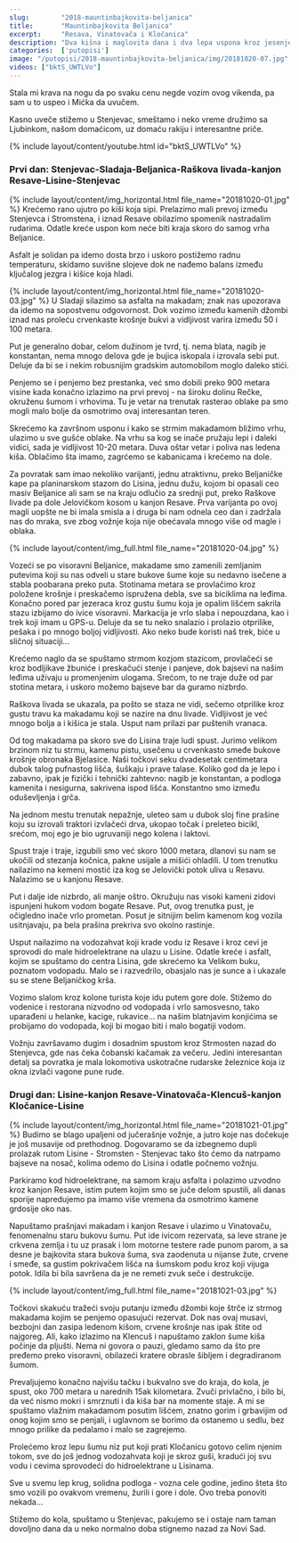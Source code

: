 ```yaml
---
slug:        "2018-mauntinbajkovita-beljanica"
title:       "Mauntinbajkovita Beljanica"
excerpt:     "Resava, Vinatovača i Kločanica"
description: "Dva kišna i maglovita dana i dva lepa uspona kroz jesenje šarenilo Beljanice i Kučaja."
categories:  ['putopisi']
image: "/putopisi/2018-mauntinbajkovita-beljanica/img/20181020-07.jpg"
videos: ["bktS_UWTLVo"]
---
```


Stala mi krava na nogu da po svaku cenu negde vozim ovog vikenda, pa sam u to uspeo i Mićka da uvučem. 

Kasno uveče stižemo u Stenjevac, smeštamo i neko vreme družimo sa Ljubinkom, našom domaćicom, uz domaću rakiju i 
interesantne priče.

{% include layout/content/youtube.html id="bktS_UWTLVo" %}

### Prvi dan: Stenjevac-Sladaja-Beljanica-Raškova livada-kanjon Resave-Lisine-Stenjevac

{% include layout/content/img_horizontal.html file_name="20181020-01.jpg" %}
Krećemo rano ujutro po kiši koja sipi. Prelazimo mali prevoj između Stenjevca i Stromstena, i iznad Resave obilazimo spomenik 
nastradalim rudarima. Odatle kreće uspon kom neće biti kraja skoro do samog vrha Beljanice.

Asfalt je solidan pa idemo dosta brzo i uskoro postižemo radnu temperaturu, skidamo suvišne slojeve dok ne nađemo balans
između ključalog jezgra i kišice koja hladi.

{% include layout/content/img_horizontal.html file_name="20181020-03.jpg" %}
U Sladaji silazimo sa asfalta na makadam; znak nas upozorava da idemo na sopostvenu odgovornost. Dok vozimo između
kamenih džombi iznad nas proleću crvenkaste krošnje bukvi a vidljivost varira između 50 i 100 metara.

Put je generalno dobar, celom dužinom je tvrd, tj. nema blata, nagib je konstantan, nema mnogo delova gde je bujica 
iskopala i izrovala sebi put. Deluje da bi se i nekim robusnijim gradskim automobilom moglo daleko stići.

Penjemo se i penjemo bez prestanka, već smo dobili preko 900 metara visine kada konačno izlazimo na prvi prevoj - na
široku dolinu Rečke, okruženu šumom i vrhovima. Tu je vetar na trenutak rasterao oblake pa smo mogli malo bolje da 
osmotrimo ovaj interesantan teren.

Skrećemo ka završnom usponu i kako se strmim makadamom bližimo vrhu, ulazimo u sve gušće oblake. Na vrhu sa kog se inače
pružaju lepi i daleki vidici, sada je vidljivost 10-20 metara. Duva oštar vetar i poliva nas ledena kiša. Oblačimo šta 
imamo, zagrćemo se kabanicama i krećemo na dole.

Za povratak sam imao nekoliko varijanti, jednu atraktivnu, preko Beljaničke kape pa planinarskom stazom do Lisina, jednu
dužu, kojom bi opasali ceo masiv Beljanice ali sam se na kraju odlučio za srednji put, preko Raškove livade pa dole Jelovičkom
kosom u kanjon Resave. Prva varijanta po ovoj magli uopšte ne bi imala smisla a i druga bi nam odnela ceo dan i zadržala
nas do mraka, sve zbog vožnje koja nije obećavala mnogo više od magle i oblaka.

{% include layout/content/img_full.html file_name="20181020-04.jpg" %}
 
Vozeći se po visoravni Beljanice, makadame smo zamenili zemljanim putevima koji su nas odveli u stare bukove šume koje su
nedavno isečene a stabla poobarana preko puta. Stotinama metara se provlačimo kroz položene krošnje i preskačemo ispružena 
debla, sve sa biciklima na leđima. Konačno pored par jezeraca kroz gustu šumu koja je opalim lišćem sakrila stazu izbijamo
do ivice visoravni. Markacija je vrlo slaba i nepouzdana, kao i trek koji imam u GPS-u. Deluje da se tu neko snalazio i
prolazio otprilike, pešaka i po mnogo boljoj vidljivosti. Ako neko bude koristi naš trek, biće u sličnoj situaciji...

Krećemo naglo da se spuštamo strmom kozjom stazicom, provlačeći se kroz bodljikave žbuniće i preskačući stenje i panjeve,
dok bajsevi na našim leđima uživaju u promenjenim ulogama. Srećom, to ne traje duže od par stotina metara, i uskoro možemo
bajseve bar da guramo nizbrdo. 

Raškova livada se ukazala, pa pošto se staza ne vidi, sečemo otprilike kroz gustu travu ka makadamu koji se nazire na
dnu livade. Vidljivost je već mnogo bolja a i kišica je stala. Usput nam prilazi par puštenih vranaca.

Od tog makadama pa skoro sve do Lisina traje ludi spust. Jurimo velikom brzinom niz tu strmu, kamenu pistu, usečenu u
crvenkasto smeđe bukove krošnje obronaka Bjelasice. Naši točkovi seku dvadesetak centimetara dubok talog pufnastog lišća,
šuškaju i prave talase. Koliko god da je lepo i zabavno, ipak je fizički i tehnički zahtevno: nagib je konstantan, a
podloga kamenita i nesigurna, sakrivena ispod lišća. Konstantno smo između oduševljenja i grča.

Na jednom mestu trenutak nepažnje, uleteo sam u dubok sloj fine prašine koju su izrovali traktori izvlačeći drva, ukopao
točak i preleteo bicikl, srećom, moj ego je bio ugruvaniji nego kolena i laktovi.

Spust traje i traje, izgubili smo već skoro 1000 metara, dlanovi su nam se ukočili od stezanja kočnica, pakne usijale a
mišići ohladili. U tom trenutku nailazimo na kemeni mostić iza kog se Jelovički potok uliva u Resavu. Nalazimo se u kanjonu
Resave. 

Put i dalje ide nizbrdo, ali manje oštro. Okružuju nas visoki kameni zidovi ispunjeni hukom vodom bogate Resave. Put, ovog
trenutka pust, je očigledno inače vrlo prometan. Posut je sitnijim belim kamenom kog vozila usitnjavaju, pa bela prašina
prekriva svo okolno rastinje.

Usput nailazimo na vodozahvat koji krade vodu iz Resave i kroz cevi je sprovodi do male hidroelektrane na ulazu u Lisine.
Odatle kreće i asfalt, kojim se spuštamo do centra Lisina, gde skrećemo ka Velikom buku, poznatom vodopadu. Malo se i 
razvedrilo, obasjalo nas je sunce a i ukazale su se stene Beljaničkog krša.

Vozimo slalom kroz kolone turista koje idu putem gore dole. Stižemo do vodenice i restorana nizvodno od vodopada i vrlo
samosvesno, tako uparađeni u helanke, kacige, rukavice... na našim blatnjavim konjićima se probijamo do vodopada, koji bi
mogao biti i malo bogatiji vodom.

Vožnju završavamo dugim i dosadnim spustom kroz Strmosten nazad do Stenjevca, gde nas čeka čobanski kačamak za večeru. 
Jedini interesantan detalj sa povratka je mala lokomotiva uskotračne rudarske železnice koja iz okna izvlači vagone pune rude.
 

### Drugi dan: Lisine-kanjon Resave-Vinatovača-Klencuš-kanjon Kločanice-Lisine

{% include layout/content/img_horizontal.html file_name="20181021-01.jpg" %}
Budimo se blago upaljeni od jučerašnje vožnje, a jutro koje nas dočekuje je još musavije od prethodnog. Dogovaramo se da
izbegnemo dupli prolazak rutom Lisine - Stromsten - Stenjevac tako što ćemo da natrpamo bajseve na nosač, kolima odemo
do Lisina i odatle počnemo vožnju.

Parkiramo kod hidroelektrane, na samom kraju asfalta i polazimo uzvodno kroz kanjon Resave, istim putem kojim smo se juče
delom spustili, ali danas sporije napredujemo pa imamo više vremena da osmotrimo kamene grdosije oko nas.

Napuštamo prašnjavi makadam i kanjon Resave i ulazimo u Vinatovaču, fenomenalnu staru bukovu šumu. Put ide ivicom rezervata,
sa leve strane je crkvena zemlja i tu uz prasak i lom motorne testere rade punom parom, a sa desne je bajkovita stara bukova
šuma, sva zaodenuta u nijanse žute, crvene i smeđe, sa gustim pokrivačem lišća na šumskom podu kroz koji vijuga potok.
Idila bi bila savršena da je ne remeti zvuk seče i destrukcije.

{% include layout/content/img_full.html file_name="20181021-03.jpg" %}

Točkovi skakuću tražeći svoju putanju između džombi koje štrče iz strmog makadama kojim se penjemo opasujući rezervat.
Dok nas ovaj musavi, bezbojni dan zasipa ledenom kišom, crvene krošnje nas ipak štite od najgoreg. Ali, kako izlazimo na
Klencuš i napuštamo zaklon šume kiša počinje da pljušti. Nema ni govora o pauzi, gledamo samo da što pre pređemo preko
visoravni, obilazeći kratere obrasle šibljem i degradiranom šumom. 

Prevaljujemo konačno najvišu tačku i bukvalno sve do kraja, do kola, je spust, oko 700 metara u narednih 15ak kilometara.
Zvuči privlačno, i bilo bi, da već nismo mokri i smrznuti i da kiša bar na momente staje. A mi se spuštamo vlažnim 
makadamom posutim lišćem, znatno gorim i grbavijim od onog kojim smo se penjali, i uglavnom se borimo da ostanemo u 
sedlu, bez mnogo prilike da pedalamo i malo se zagrejemo.

Prolećemo kroz lepu šumu niz put koji prati Kločanicu gotovo celim njenim tokom, sve do još jednog vodozahvata koji je
skroz guši, kradući joj svu vodu i cevima sprovodeći do hidroelektrane u Lisinama.

Sve u svemu lep krug, solidna podloga - vozna cele godine, jedino šteta što smo vozili po ovakvom vremenu, žurili i
gore i dole. Ovo treba ponoviti nekada...

Stižemo do kola, spuštamo u Stenjevac, pakujemo se i ostaje nam taman dovoljno dana da u neko normalno doba stignemo nazad 
za Novi Sad.